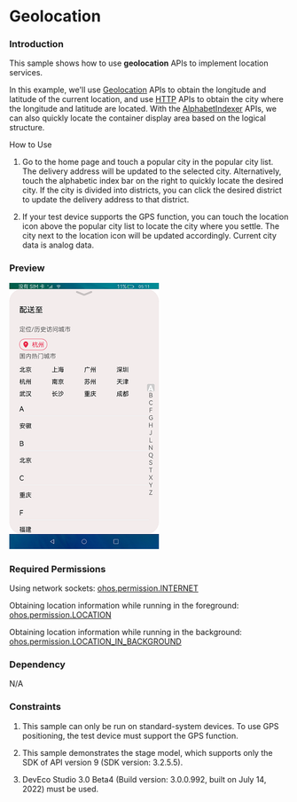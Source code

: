 # Geolocation

### Introduction

This sample shows how to use **geolocation** APIs to implement location services.

In this example, we'll use [Geolocation](https://gitee.com/openharmony/docs/blob/master/en/application-dev/reference/apis/js-apis-geolocation.md) APIs to obtain the longitude and latitude of the current location, and use [HTTP](https://gitee.com/openharmony/docs/blob/master/en/application-dev/reference/apis/js-apis-http.md) APIs to obtain the city where the longitude and latitude are located. With the [AlphabetIndexer](https://gitee.com/openharmony/docs/blob/master/en/application-dev/reference/arkui-ts/ts-container-alphabet-indexer.md) APIs, we can also quickly locate the container display area based on the logical structure.

How to Use

1. Go to the home page and touch a popular city in the popular city list. The delivery address will be updated to the selected city. Alternatively, touch the alphabetic index bar on the right to quickly locate the desired city. If the city is divided into districts, you can click the desired district to update the delivery address to that district.

2. If your test device supports the GPS function, you can touch the location icon above the popular city list to locate the city where you settle. The city next to the location icon will be updated accordingly. Current city data is analog data.


### Preview

![](screenshots/devices/zh/position.png)

### Required Permissions

Using network sockets: [ohos.permission.INTERNET](https://gitee.com/openharmony/docs/blob/master/en/application-dev/security/permission-list.md)

Obtaining location information while running in the foreground: [ohos.permission.LOCATION](https://gitee.com/openharmony/docs/blob/master/en/application-dev/security/permission-list.md)

Obtaining location information while running in the background: [ohos.permission.LOCATION_IN_BACKGROUND](https://gitee.com/openharmony/docs/blob/master/en/application-dev/security/permission-list.md)

### Dependency

N/A

### Constraints

1. This sample can only be run on standard-system devices. To use GPS positioning, the test device must support the GPS function.

2. This sample demonstrates the stage model, which supports only the SDK of API version 9 (SDK version: 3.2.5.5). 

3. DevEco Studio 3.0 Beta4 (Build version: 3.0.0.992, built on July 14, 2022) must be used.
